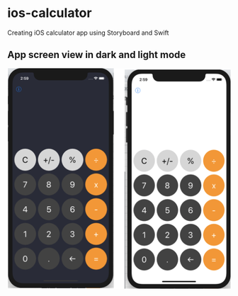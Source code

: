 # ios-calculator
Creating iOS calculator app using Storyboard and Swift 


## App screen view in dark and light mode

<img src="screenshot/calculator-view-mode.png" alt="screen view" width="509" height="500">

